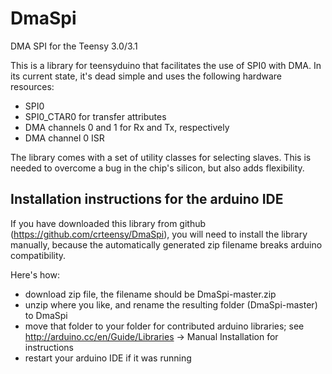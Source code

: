 DmaSpi
======

DMA SPI for the Teensy 3.0/3.1

This is a library for teensyduino that facilitates the use of SPI0 with DMA. In its current state, it's dead simple and uses the following hardware resources:
- SPI0
- SPI0_CTAR0 for transfer attributes
- DMA channels 0 and 1 for Rx and Tx, respectively
- DMA channel 0 ISR

The library comes with a set of utility classes for selecting slaves. This is needed to overcome a bug in the chip's silicon, but also adds flexibility.

Installation instructions for the arduino IDE
---------------------------------------------
If you have downloaded this library from github (https://github.com/crteensy/DmaSpi), you will need to install the library manually, because the automatically generated zip filename breaks arduino compatibility.

Here's how:
- download zip file, the filename should be DmaSpi-master.zip
- unzip where you like, and rename the resulting folder (DmaSpi-master) to DmaSpi
- move that folder to your folder for contributed arduino libraries; see http://arduino.cc/en/Guide/Libraries -> Manual Installation for instructions
- restart your arduino IDE if it was running

